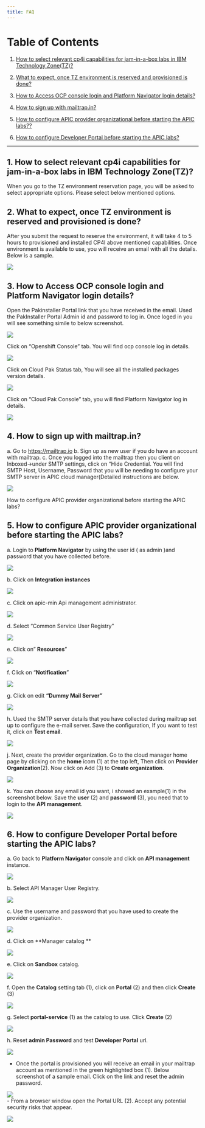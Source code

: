 ```yaml
---
title: FAQ
---
```


# Table of Contents
1. [How to select relevant cp4i capabilities for jam-in-a-box labs in IBM Technology Zone(TZ)?](#TZ-selection)

2. [What to expect, once TZ environment is reserved and provisioned is done?](#TZ-env-email)

3. [How to Access OCP console login and Platform Navigator login details?](#TZ-ocp-console)

4. [How to sign up with mailtrap.in?](#TZ-mailtrap)

5. [How to configure APIC provider organizational before starting the APIC labs??](#TZ-apic-porg)

6. [How to configure Developer Portal before starting the APIC labs?](TZ-apic-ptl)


---

## 1. How to select relevant cp4i capabilities for jam-in-a-box labs in IBM Technology Zone(TZ)?<a name="TZ-selection)"></a>
When you go to the TZ environment reservation page, you will be asked to select appropriate options. 
Please select below mentioned options.

## 2. What to expect, once TZ environment is reserved and provisioned is done?<a name="TZ-ocp-console"></a>

After you submit the request to reserve the environment, it will take 4 to 5 hours to provisioned and installed CP4I above mentioned capabilities.
Once environment is available to use, you will receive an email with all the details. Below is a sample.

![](./images/1.png)


## 3. How to Access OCP console login and Platform Navigator login details?<a name="TZ-ocp-console"></a>

Open the Pakinstaller Portal link that you have received in the email. 
Used the PakInstaller Portal Admin id and password to log in. Once loged in you will see something simile to below screenshot.

![](./images/2.png)

Click on “Openshift Console” tab. You will find ocp console log in details.

![](./images/3.png)

Click on Cloud Pak Status tab, You will see all the installed packages version details.

![](./images/4.png)

Click on “Cloud Pak Console” tab, you will find Platform Navigator log in details.

![](./images/5.png)

## 4. How to sign up with mailtrap.in?<a name="TZ-mailtrap"></a>

a.	Go to https://mailtrap.io
b.	Sign up as new user if you do have an account with mailtrap.
c.	Once you logged into the mailtrap then you client on Inboxed->under SMTP settings, click on “Hide Credential. You will find SMTP Host, Username, Password that you will be needing to configure your SMTP server in APIC cloud manager(Detailed instructions are below.

![](./images/6.png)

How to configure APIC provider organizational before starting the APIC labs?

## 5. How to configure APIC provider organizational before starting the APIC labs?<a name="TZ-apic-porg"></a>

a.	Login to **Platform Navigator** by using the user id ( as admin )and password that you have collected before. 

![](./images/7.png)

b.	Click on **Integration instances**

![](./images/8.png)

c.	Click on apic-min Api management administrator.

![](./images/9.png)

d.	Select “Common Service User Registry”

![](./images/10.png)

e.	Click on” **Resources**”

![](./images/11.png)

f.	Click on “**Notification**”

![](./images/12.png)

g.	Click on edit **“Dummy Mail Server”**

![](./images/13.png)

h.	Used the SMTP server details that you have collected during mailtrap set up to configure the e-mail server. Save the configuration, If you want to test it, click on **Test email**.

![](./images/14.png)

j.	Next, create the provider organization. Go to the cloud manager home page by clicking on the **home** icom (1) at the top left, Then click on **Provider Organization**(2). Now click on Add (3) to **Create organization**.

![](./images/15.png)

k.	You can choose any email id you want, i showed an example(1)  in the screenshot below. Save  the **user**  (2) and **password** (3), you need that to login to the **API management**.

![](./images/16.png)

## 6. How to configure Developer Portal before starting the APIC labs?<a name="TZ-apic-ptl"></a>

a. Go back to **Platform Navigator** console and click on **API management** instance.

![](./images/17.png)

b.	Select API Manager User Registry.

![](./images/18.png)

c.	Use the username and password that you have used to create the provider organization.

![](./images/19.png)

d.	Click on **Manager catalog **

![](./images/20.png)

e.	Click on **Sandbox** catalog.

![](./images/21.png)

f. Open the **Catalog** setting tab (1), click on **Portal** (2) and then click **Create** (3)

![](./images/22.png)

g. Select **portal-service** (1) as the catalog to use. Click **Create** (2)

![](./images/23.png)

h. Reset **admin Password** and test **Developer Portal** url.

   ![](./images/24.png)  
   
   - Once the portal is provisioned you will receive an email in your mailtrap account as mentioned in the green highlighted box (1). Below screenshot of a sample email. Click on the link and reset the admin password.  
    
   ![](./images/25.png)    
     - From a browser window open the Portal URL (2). Accept any potential security risks that appear.  
     
   ![](./images/25.png)  
     
     
     
    






